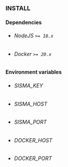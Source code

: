 ### INSTALL

#### Dependencies 
- ###### NodeJS ``>= 18.x`` 
- ###### Docker ``>= 20.x`` 

#### Environment variables
- ###### SISMA_KEY `` ``
- ###### SISMA_HOST `` ``
- ###### SISMA_PORT `` ``
- ###### DOCKER_HOST `` ``
- ###### DOCKER_PORT `` ``
